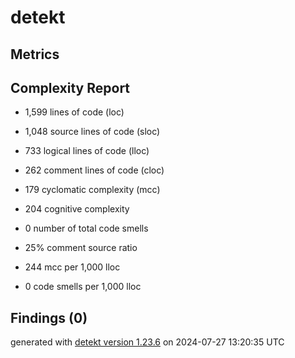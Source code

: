 # detekt

## Metrics

## Complexity Report

* 1,599 lines of code (loc)

* 1,048 source lines of code (sloc)

* 733 logical lines of code (lloc)

* 262 comment lines of code (cloc)

* 179 cyclomatic complexity (mcc)

* 204 cognitive complexity

* 0 number of total code smells

* 25% comment source ratio

* 244 mcc per 1,000 lloc

* 0 code smells per 1,000 lloc

## Findings (0)

generated with [detekt version 1.23.6](https://detekt.dev/) on 2024-07-27 13:20:35 UTC
